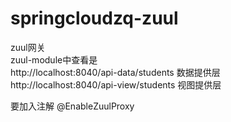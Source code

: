 # springcloudzq-zuul

zuul网关 <br>
zuul-module中查看是 <br>
http://localhost:8040/api-data/students  数据提供层 <br>
http://localhost:8040/api-view/students  视图提供层 <br>

要加入注解 @EnableZuulProxy <br>
